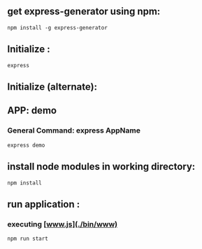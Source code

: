 ## get express-generator using npm:
```
npm install -g express-generator 
```

## Initialize :
```
express 
```
## Initialize (alternate):
## APP: demo 
### General Command: express AppName
```
express demo 
```

## install node modules in working directory:
```
npm install 
```

## run application :
### executing [www.js](./bin/www)

```
npm run start 
```